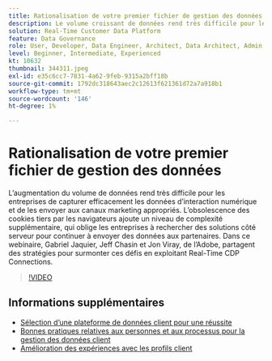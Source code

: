 ```yaml
---
title: Rationalisation de votre premier fichier de gestion des données
description: Le volume croissant de données rend très difficile pour les entreprises de capturer efficacement les données d’interaction numérique et de les envoyer au marketing approprié... (Les descriptions doivent comporter entre 60 et 160 caractères)
solution: Real-Time Customer Data Platform
feature: Data Governance
role: User, Developer, Data Engineer, Architect, Data Architect, Admin, Leader
level: Beginner, Intermediate, Experienced
kt: 10632
thumbnail: 344311.jpeg
exl-id: e35c6cc7-7831-4a62-9feb-9315a2bff18b
source-git-commit: 1792dc318643aec2c12613f621361d72a7a918b1
workflow-type: tm+mt
source-wordcount: '146'
ht-degree: 1%

---
```


# Rationalisation de votre premier fichier de gestion des données

L’augmentation du volume de données rend très difficile pour les entreprises de capturer efficacement les données d’interaction numérique et de les envoyer aux canaux marketing appropriés. L’obsolescence des cookies tiers par les navigateurs ajoute un niveau de complexité supplémentaire, qui oblige les entreprises à rechercher des solutions côté serveur pour continuer à envoyer des données aux partenaires. Dans ce webinaire, Gabriel Jaquier, Jeff Chasin et Jon Viray, de l’Adobe, partagent des stratégies pour surmonter ces défis en exploitant Real-Time CDP Connections.

>[!VIDEO](https://video.tv.adobe.com/v/344311/?quality=12&learn=on)

## Informations supplémentaires 

* [Sélection d’une plateforme de données client pour une réussite](cdp-success.md)
* [Bonnes pratiques relatives aux personnes et aux processus pour la gestion des données client](people-and-process.md)
* [Amélioration des expériences avec les profils client](building-better-experiences-with-customer-profiles.md)
